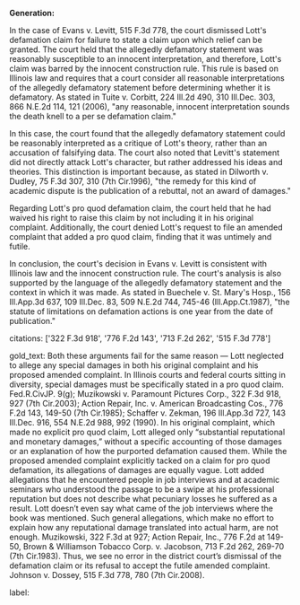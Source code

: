 **Generation:**


In the case of Evans v. Levitt, 515 F.3d 778, the court dismissed Lott's defamation claim for failure to state a claim upon which relief can be granted. The court held that the allegedly defamatory statement was reasonably susceptible to an innocent interpretation, and therefore, Lott's claim was barred by the innocent construction rule. This rule is based on Illinois law and requires that a court consider all reasonable interpretations of the allegedly defamatory statement before determining whether it is defamatory. As stated in Tuite v. Corbitt, 224 Ill.2d 490, 310 Ill.Dec. 303, 866 N.E.2d 114, 121 (2006), "any reasonable, innocent interpretation sounds the death knell to a per se defamation claim."

In this case, the court found that the allegedly defamatory statement could be reasonably interpreted as a critique of Lott's theory, rather than an accusation of falsifying data. The court also noted that Levitt's statement did not directly attack Lott's character, but rather addressed his ideas and theories. This distinction is important because, as stated in Dilworth v. Dudley, 75 F.3d 307, 310 (7th Cir.1996), "the remedy for this kind of academic dispute is the publication of a rebuttal, not an award of damages."

Regarding Lott's pro quod defamation claim, the court held that he had waived his right to raise this claim by not including it in his original complaint. Additionally, the court denied Lott's request to file an amended complaint that added a pro quod claim, finding that it was untimely and futile.

In conclusion, the court's decision in Evans v. Levitt is consistent with Illinois law and the innocent construction rule. The court's analysis is also supported by the language of the allegedly defamatory statement and the context in which it was made. As stated in Buechele v. St. Mary's Hosp., 156 Ill.App.3d 637, 109 Ill.Dec. 83, 509 N.E.2d 744, 745-46 (Ill.App.Ct.1987), "the statute of limitations on defamation actions is one year from the date of publication."



citations: ['322 F.3d 918', '776 F.2d 143', '713 F.2d 262', '515 F.3d 778']

gold_text: Both these arguments fail for the same reason — Lott neglected to allege any special damages in both his original complaint and his proposed amended complaint. In Illinois courts and federal courts sitting in diversity, special damages must be specifically stated in a pro quod claim. Fed.R.CivJP. 9(g); Muzikowski v. Paramount Pictures Corp., 322 F.3d 918, 927 (7th Cir.2003); Action Repair, Inc. v. American Broadcasting Cos., 776 F.2d 143, 149-50 (7th Cir.1985); Schaffer v. Zekman, 196 Ill.App.3d 727, 143 Ill.Dec. 916, 554 N.E.2d 988, 992 (1990). In his original complaint, which made no explicit pro quod claim, Lott alleged only “substantial reputational and monetary damages,” without a specific accounting of those damages or an explanation of how the purported defamation caused them. While the proposed amended complaint explicitly tacked on a claim for pro quod defamation, its allegations of damages are equally vague. Lott added allegations that he encountered people in job interviews and at academic seminars who understood the passage to be a swipe at his professional reputation but does not describe what pecuniary losses he suffered as a result. Lott doesn’t even say what came of the job interviews where the book was mentioned. Such general allegations, which make no effort to explain how any reputational damage translated into actual harm, are not enough. Muzikowski, 322 F.3d at 927; Action Repair, Inc., 776 F.2d at 149-50, Brown & Williamson Tobacco Corp. v. Jacobson, 713 F.2d 262, 269-70 (7th Cir.1983). Thus, we see no error in the district court’s dismissal of the defamation claim or its refusal to accept the futile amended complaint. Johnson v. Dossey, 515 F.3d 778, 780 (7th Cir.2008).

label: 